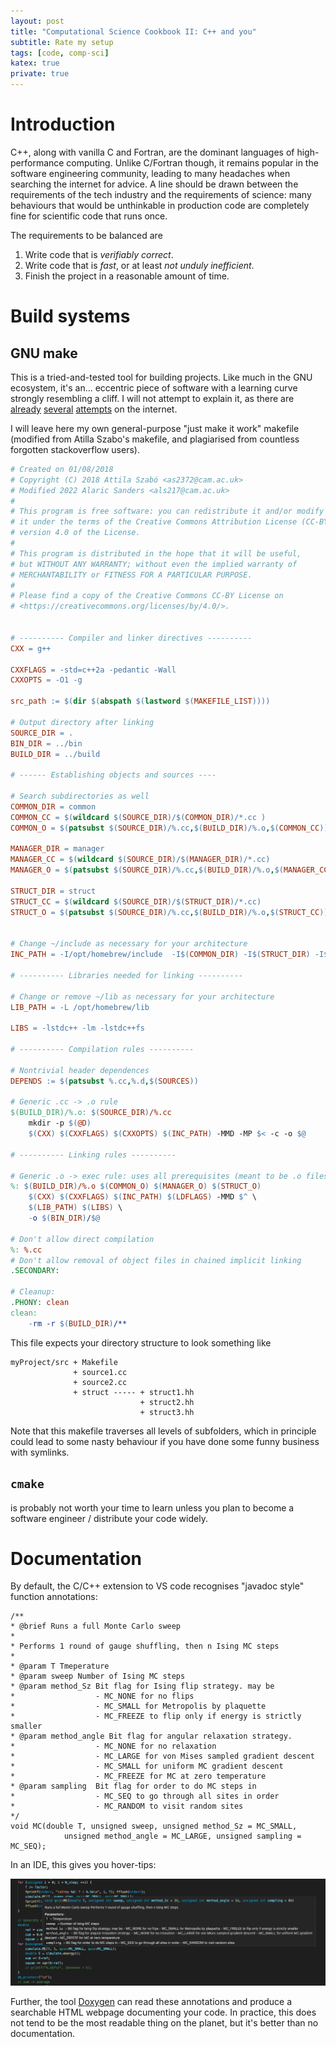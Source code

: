 ```yaml
---
layout: post
title: "Computational Science Cookbook II: C++ and you"
subtitle: Rate my setup
tags: [code, comp-sci]
katex: true
private: true
---
```


# Introduction

C++, along with vanilla C and Fortran, are the dominant languages of high-performance computing.
Unlike C/Fortran though, it remains popular in the software engineering community, leading to many
headaches when searching the internet for advice. A line should be drawn between the requirements of the tech industry and the requirements of
science: many behaviours that would be unthinkable in
production code are completely fine for scientific code that runs once.

The requirements to be balanced are
1. Write code that is _verifiably correct_.
2. Write code that is _fast_, or at least _not unduly inefficient_.
3. Finish the project in a reasonable amount of time.

# Build systems

## GNU make
This is a tried-and-tested tool for building projects. Like much in the GNU ecosystem, it's an...
eccentric piece of software with a learning curve strongly resembling a cliff. I will not attempt to
explain it, as there are [already](https://makefiletutorial.com/)
[several](https://stackoverflow.com/questions/2481269/how-to-make-a-simple-c-makefile/2481326#2481326)
[attempts](https://www.gnu.org/software/make/manual/) 
on the internet.

I will leave here my own general-purpose "just make it work" makefile (modified from Atilla Szabo's
makefile, and plagiarised from countless forgotten stackoverflow users).


```Makefile
# Created on 01/08/2018
# Copyright (C) 2018 Attila Szabó <as2372@cam.ac.uk>
# Modified 2022 Alaric Sanders <als217@cam.ac.uk>
#
# This program is free software: you can redistribute it and/or modify
# it under the terms of the Creative Commons Attribution License (CC-BY),
# version 4.0 of the License.
#
# This program is distributed in the hope that it will be useful,
# but WITHOUT ANY WARRANTY; without even the implied warranty of
# MERCHANTABILITY or FITNESS FOR A PARTICULAR PURPOSE.
#
# Please find a copy of the Creative Commons CC-BY License on
# <https://creativecommons.org/licenses/by/4.0/>.


# ---------- Compiler and linker directives ----------
CXX = g++

CXXFLAGS = -std=c++2a -pedantic -Wall
CXXOPTS = -O1 -g

src_path := $(dir $(abspath $(lastword $(MAKEFILE_LIST))))

# Output directory after linking
SOURCE_DIR = .
BIN_DIR = ../bin
BUILD_DIR = ../build

# ------ Establishing objects and sources ----

# Search subdirectories as well
COMMON_DIR = common
COMMON_CC = $(wildcard $(SOURCE_DIR)/$(COMMON_DIR)/*.cc )
COMMON_O = $(patsubst $(SOURCE_DIR)/%.cc,$(BUILD_DIR)/%.o,$(COMMON_CC))

MANAGER_DIR = manager
MANAGER_CC = $(wildcard $(SOURCE_DIR)/$(MANAGER_DIR)/*.cc)
MANAGER_O = $(patsubst $(SOURCE_DIR)/%.cc,$(BUILD_DIR)/%.o,$(MANAGER_CC))

STRUCT_DIR = struct
STRUCT_CC = $(wildcard $(SOURCE_DIR)/$(STRUCT_DIR)/*.cc)
STRUCT_O = $(patsubst $(SOURCE_DIR)/%.cc,$(BUILD_DIR)/%.o,$(STRUCT_CC))


# Change ~/include as necessary for your architecture
INC_PATH = -I/opt/homebrew/include  -I$(COMMON_DIR) -I$(STRUCT_DIR) -I$(MANAGER_DIR)

# ---------- Libraries needed for linking ----------

# Change or remove ~/lib as necessary for your architecture
LIB_PATH = -L /opt/homebrew/lib

LIBS = -lstdc++ -lm -lstdc++fs

# ---------- Compilation rules ----------

# Nontrivial header dependences
DEPENDS := $(patsubst %.cc,%.d,$(SOURCES))

# Generic .cc -> .o rule
$(BUILD_DIR)/%.o: $(SOURCE_DIR)/%.cc
	mkdir -p $(@D)
	$(CXX) $(CXXFLAGS) $(CXXOPTS) $(INC_PATH) -MMD -MP $< -c -o $@

# ---------- Linking rules ----------

# Generic .o -> exec rule: uses all prerequisites (meant to be .o files)
%: $(BUILD_DIR)/%.o $(COMMON_O) $(MANAGER_O) $(STRUCT_O)
	$(CXX) $(CXXFLAGS) $(INC_PATH) $(LDFLAGS) -MMD $^ \
	$(LIB_PATH) $(LIBS) \
	-o $(BIN_DIR)/$@

# Don't allow direct compilation 
%: %.cc
# Don't allow removal of object files in chained implicit linking
.SECONDARY:

# Cleanup:
.PHONY: clean
clean:
	-rm -r $(BUILD_DIR)/**
```

This file expects your directory structure to look something like

```
myProject/src + Makefile
              + source1.cc
			  + source2.cc
			  + struct ----- + struct1.hh
			                 + struct2.hh
							 + struct3.hh
```

Note that this makefile traverses all levels of subfolders, which in principle could lead to some
nasty behaviour if you have done some funny business with symlinks.

## `cmake`

is probably not worth your time to learn unless you plan to become a software engineer / distribute
your code widely.



# Documentation

By default, the C/C++ extension to VS code recognises "javadoc style" function annotations:

```
/**
* @brief Runs a full Monte Carlo sweep
* 
* Performs 1 round of gauge shuffling, then n Ising MC steps
* 
* @param T Tmeperature
* @param sweep Number of Ising MC steps
* @param method_Sz Bit flag for Ising flip strategy. may be
*                  - MC_NONE for no flips
*                  - MC_SMALL for Metropolis by plaquette
*                  - MC_FREEZE to flip only if energy is strictly smaller
* @param method_angle Bit flag for angular relaxation strategy.
*                  - MC_NONE for no relaxation
*                  - MC_LARGE for von Mises sampled gradient descent
*                  - MC_SMALL for uniform MC gradient descent
*                  - MC_FREEZE for MC at zero temperature
* @param sampling  Bit flag for order to do MC steps in
*                  - MC_SEQ to go through all sites in order
*                  - MC_RANDOM to visit random sites
*/
void MC(double T, unsigned sweep, unsigned method_Sz = MC_SMALL,
            unsigned method_angle = MC_LARGE, unsigned sampling = MC_SEQ);
```

In an IDE, this gives you hover-tips:

![tooltips](../assets/tooltip.png)

Further, the tool [Doxygen](https://www.doxygen.nl/) can read these annotations and produce a
searchable HTML webpage documenting your code. In practice, this does not tend to be the most
readable thing on the planet, but it's better than no documentation.



